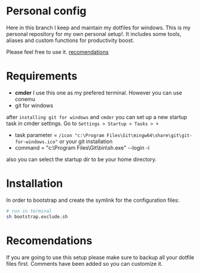 # Personal config

Here in this branch I keep and maintain my dotfiles for windows. This is my personal repository for my own personal setup!. It includes some tools, aliases and custom functions for productivity boost.

Please feel free to use it. [recomendations](#recomendations)

# Requirements
* **cmder** I use this one as my prefered terminal. However you can use conemu
* git for windows

after `installing git for windows` and `cmder` you can set up a new startup task in cmder settings. Go to `Settings > Startup > Tasks > +`
* task parameter = `/icon "c:\Program Files\Git\mingw64\share\git\git-for-windows.ico"` or your git installation
* command = "c:\Program Files\Git\bin\sh.exe" --login -i

also you can select the startup dir to be your home directory.

# Installation

In order to bootstrap and create the symlink for the configuration files:

```sh
# run in terminal
sh bootstrap.exclude.sh
```


# Recomendations

If you are going to use this setup please make sure to backup all your dotfile files first. Comments have been added so you can customize it.
